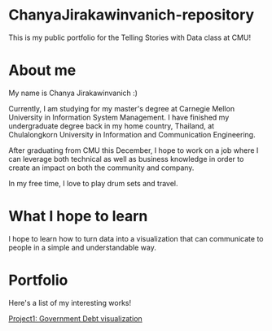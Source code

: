 # ChanyaJirakawinvanich-repository
This is my public portfolio for the Telling Stories with Data class at CMU!

# About me
My name is Chanya Jirakawinvanich :)

Currently, I am studying for my master's degree at Carnegie Mellon University in Information System Management. I have finished my undergraduate degree back in my home country, Thailand, at Chulalongkorn University in Information and Communication Engineering.

After graduating from CMU this December, I hope to work on a job where I can leverage both technical as well as business knowledge in order to create an impact on both the community and company. 

In my free time, I love to play drum sets and travel.  


# What I hope to learn
I hope to learn how to turn data into a visualization that can communicate to people in a simple and understandable way.

# Portfolio

Here's a list of my interesting works!

[Project1: Government Debt visualization](GovernmentDebt.md)
